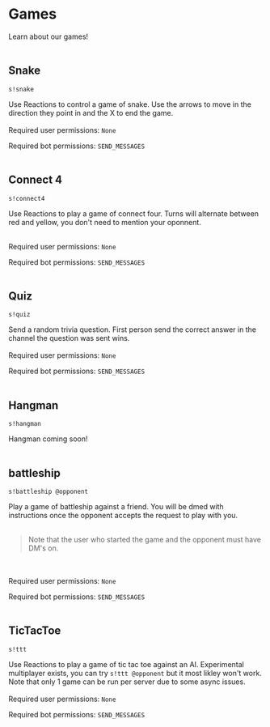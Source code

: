 # Games

Learn about our games!
<br/><br/>

## Snake

``s!snake``

Use Reactions to control a game of snake. Use the arrows to move in the direction they point in and the X to end the game.
<br/><br/>
Required user permissions: ``None``

Required bot permissions: ``SEND_MESSAGES``
<br/><br/>

## Connect 4

``s!connect4``

Use Reactions to play a game of connect four. Turns will alternate between red and yellow, you don't need to mention your oponnent.
<br/><br/>

Required user permissions: ``None``

Required bot permissions: ``SEND_MESSAGES``
<br/><br/>

## Quiz

``s!quiz``

Send a random trivia question. First person send the correct answer in the channel the question was sent wins.
<br/><br/>
Required user permissions: ``None``

Required bot permissions: ``SEND_MESSAGES``
<br/><br/>

## Hangman

``s!hangman``

Hangman coming soon!
<br/><br/>

## battleship

``s!battleship @opponent``

Play a game of battleship against a friend. You will be dmed with instructions once the opponent accepts the request to play with you.
<br/><br/>
> Note that the user who started the game and the opponent must have DM's on.

<br/><br/>
Required user permissions: ``None``

Required bot permissions: ``SEND_MESSAGES``
<br/><br/>

## TicTacToe

``s!ttt``

Use Reactions to play a game of tic tac toe against an AI. Experimental multiplayer exists, you can try ``s!ttt @opponent`` but it most likley won't work.
Note that only 1 game can be run per server due to some async issues.
<br/><br/>
Required user permissions: ``None``

Required bot permissions: ``SEND_MESSAGES``
